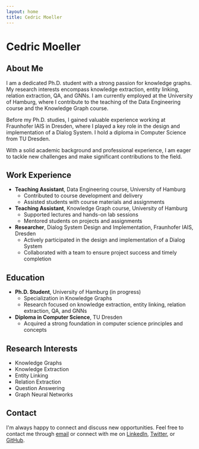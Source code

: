 ```yaml
---
layout: home
title: Cedric Moeller
---
```


# Cedric Moeller

## About Me
I am a dedicated Ph.D. student with a strong passion for knowledge graphs. My research interests encompass knowledge extraction, entity linking, relation extraction, QA, and GNNs. I am currently employed at the University of Hamburg, where I contribute to the teaching of the Data Engineering course and the Knowledge Graph course.

Before my Ph.D. studies, I gained valuable experience working at Fraunhofer IAIS in Dresden, where I played a key role in the design and implementation of a Dialog System. I hold a diploma in Computer Science from TU Dresden.

With a solid academic background and professional experience, I am eager to tackle new challenges and make significant contributions to the field.

## Work Experience
- **Teaching Assistant**, Data Engineering course, University of Hamburg
  - Contributed to course development and delivery
  - Assisted students with course materials and assignments
- **Teaching Assistant**, Knowledge Graph course, University of Hamburg
  - Supported lectures and hands-on lab sessions
  - Mentored students on projects and assignments
- **Researcher**, Dialog System Design and Implementation, Fraunhofer IAIS, Dresden
  - Actively participated in the design and implementation of a Dialog System
  - Collaborated with a team to ensure project success and timely completion

## Education
- **Ph.D. Student**, University of Hamburg (in progress)
  - Specialization in Knowledge Graphs
  - Research focused on knowledge extraction, entity linking, relation extraction, QA, and GNNs
- **Diploma in Computer Science**, TU Dresden
  - Acquired a strong foundation in computer science principles and concepts

## Research Interests
- Knowledge Graphs
- Knowledge Extraction
- Entity Linking
- Relation Extraction
- Question Answering
- Graph Neural Networks

## Contact
I'm always happy to connect and discuss new opportunities. Feel free to contact me through [email](mailto:cedric.moeller@uni-hamburg.de) or connect with me on [LinkedIn](https://www.linkedin.com/in/cedric-moeller-784a501a1/), [Twitter](https://twitter.com/CedricMoeller), or [GitHub](https://github.com/cedricmoeller).
